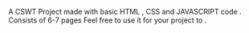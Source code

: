 A CSWT Project made with basic HTML , CSS and JAVASCRIPT code .
Consists of 6-7 pages 
Feel free to use it for your project to .
